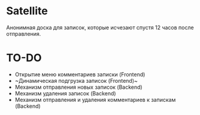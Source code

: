# Satellite
Анонимная доска для записок, которые исчезают спустя 12 часов после отправления.

# TO-DO
- Открытие меню комментариев записки (Frontend)
- ~Динамическая подгрузка записок (Frontend)~
- Механизм отправления новых записок (Backend)
- Механизм удаления записок (Backend)
- Механизм отправления и удаления комментариев к запискам (Backend)
